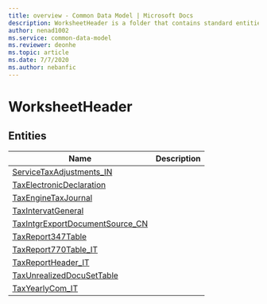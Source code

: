 ```yaml
---
title: overview - Common Data Model | Microsoft Docs
description: WorksheetHeader is a folder that contains standard entities related to the Common Data Model.
author: nenad1002
ms.service: common-data-model
ms.reviewer: deonhe
ms.topic: article
ms.date: 7/7/2020
ms.author: nebanfic
---
```


# WorksheetHeader


## Entities

|Name|Description|
|---|---|
|[ServiceTaxAdjustments_IN](ServiceTaxAdjustments_IN.md)||
|[TaxElectronicDeclaration](TaxElectronicDeclaration.md)||
|[TaxEngineTaxJournal](TaxEngineTaxJournal.md)||
|[TaxIntervatGeneral](TaxIntervatGeneral.md)||
|[TaxIntgrExportDocumentSource_CN](TaxIntgrExportDocumentSource_CN.md)||
|[TaxReport347Table](TaxReport347Table.md)||
|[TaxReport770Table_IT](TaxReport770Table_IT.md)||
|[TaxReportHeader_IT](TaxReportHeader_IT.md)||
|[TaxUnrealizedDocuSetTable](TaxUnrealizedDocuSetTable.md)||
|[TaxYearlyCom_IT](TaxYearlyCom_IT.md)||
